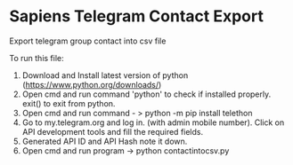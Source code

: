 # Sapiens Telegram Contact Export
Export telegram group contact into csv file

To run this file:

1. Download and Install latest version of python (https://www.python.org/downloads/)
2. Open cmd and run command 'python' to check if installed properly. exit() to exit from python.
3. Open cmd and run command - > python -m pip install telethon
4. Go to my.telegram.org and log in. (with admin mobile number). Click on API development tools and fill the required fields.
5. Generated API ID and API Hash note it down.
6. Open cmd and run program -> python contactintocsv.py
